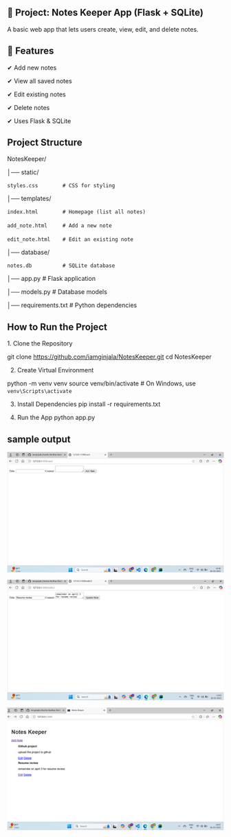 ## 📝 Project: Notes Keeper App (Flask + SQLite)

A basic web app that lets users create, view, edit, and delete notes.

## 📌 Features

✔ Add new notes

✔ View all saved notes

✔ Edit existing notes

✔ Delete notes

✔ Uses Flask & SQLite

## Project Structure

NotesKeeper/

│── static/

    styles.css        # CSS for styling

│── templates/

    index.html        # Homepage (list all notes)
   
    add_note.html     # Add a new note
   
    edit_note.html    # Edit an existing note

│── database/
   
    notes.db          # SQLite database

│── app.py                # Flask application

│── models.py             # Database models

│── requirements.txt      # Python dependencies

## How to Run the Project

1️.  Clone the Repository

git clone https://github.com/iamginjala/NotesKeeper.git
cd NotesKeeper

2. Create Virtual Environment

python -m venv venv
source venv/bin/activate  # On Windows, use `venv\Scripts\activate`

3. Install Dependencies
pip install -r requirements.txt

4. Run the App
python app.py

## sample output
![img_1.png](img_1.png)

![img.png](img.png)

![img_2.png](img_2.png)
